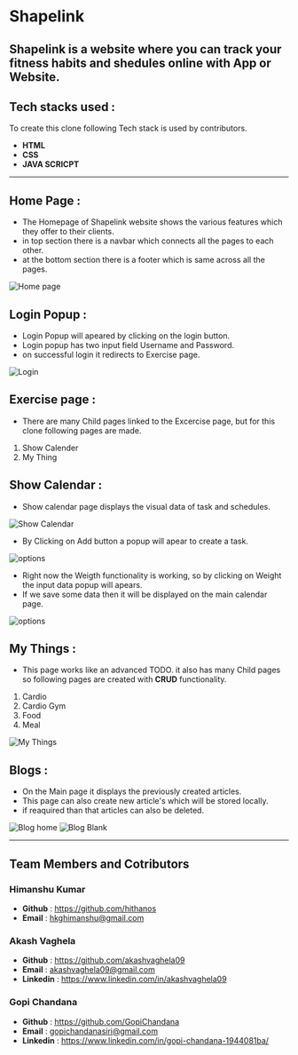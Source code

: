 # Shapelink
Shapelink is a website where you can track your fitness habits and shedules online with App or Website.
---
## Tech stacks used :
To create this clone following Tech stack is used by contributors.
* **HTML**
* **CSS**
* **JAVA SCRICPT**

***

## Home Page :
- The Homepage of Shapelink website shows the various features which they offer to their clients.
- in top section there is a navbar which connects all the pages to each other.
- at the bottom section there is a footer which is same across all the pages.

![Home page](https://tgdown.eu-gb.mybluemix.net/2200520399093696/2021-01-02_08:30:40.jpg)

## Login Popup :
- Login Popup will apeared by clicking on the login button.
- Login popup has two input field Username and Password.
- on successful login it redirects to Exercise page.

![Login](https://tgdown.eu-gb.mybluemix.net/2200554758832064/2021-01-02_08:31:27.jpg)

## Exercise page :
- There are many Child pages linked to the Excercise page, but for this clone following pages are made.
1. Show Calender
2. My Thing

## Show Calendar : 
- Show calendar page displays the visual data of task and schedules.

![Show Calendar](https://tgdown.eu-gb.mybluemix.net/2200657838047168/2021-01-02_08:32:31.jpg)

- By Clicking on Add button a popup will apear to create a task.

![options](https://tgdown.eu-gb.mybluemix.net/2200692197785536/2021-01-02_08:32:47.jpg)

- Right now the Weigth functionality is working, so by clicking on Weight the input data popup will apears.
- If we save some data then it will be displayed on the main calendar page.

![options](https://tgdown.eu-gb.mybluemix.net/2200726557523904/2021-01-02_08:33:24.jpg)

## My Things :
- This page works like an advanced TODO. it also has many Child pages so following pages are created with **CRUD** functionality.
1. Cardio
2. Cardio Gym
3. Food
4. Meal

![My Things](https://tgdown.eu-gb.mybluemix.net/2200863996477376/2021-01-02_08:41:14.jpg)

## Blogs :
- On the Main page it displays the previously created articles.
- This page can also create new article's which will be stored locally.
- if reaquired than that articles can also be deleted.

![Blog home](https://tgdown.eu-gb.mybluemix.net/2200967075692480/2021-01-02_08:45:48.jpg)
![Blog Blank](https://tgdown.eu-gb.mybluemix.net/2202135306796992/2021-01-02_09:29:15.jpg)

*** 
## Team Members and Cotributors
### Himanshu Kumar
- **Github** : https://github.com/hithanos
- **Email** : hkghimanshu@gmail.com

### Akash Vaghela
- **Github** : https://github.com/akashvaghela09
- **Email** :  akashvaghela09@gmail.com
- **Linkedin** : https://www.linkedin.com/in/akashvaghela09

### Gopi Chandana
- **Github** : https://github.com/GopiChandana
- **Email** : gopichandanasiri@gmail.com
- **Linkedin** : https://www.linkedin.com/in/gopi-chandana-1944081ba/